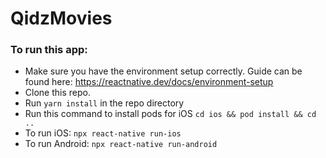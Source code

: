 # QidzMovies

### To run this app:

- Make sure you have the environment setup correctly. Guide can be found here: https://reactnative.dev/docs/environment-setup
- Clone this repo.
- Run `yarn install` in the repo directory
- Run this command to install pods for iOS `cd ios && pod install && cd ..`
- To run iOS: `npx react-native run-ios`
- To run Android: `npx react-native run-android`
